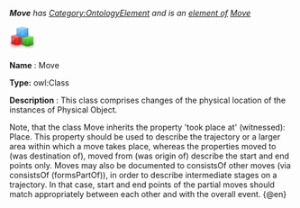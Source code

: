___Move__ 
 has
 [Category:OntologyElement](../../Category/OntologyElement "Category:OntologyElement") 
 and is an
 [element of](../../Property/ElementOf "Property:ElementOf") 
[Move](../../Submissions/Move "Submissions:Move")_




  





[![Class](../images/thumb/2/27/Class.gif/45px-Class.gif)](../../Image/Class.gif "Class")


__Name__ 
 : Move
 



__Type:__ 
 owl:Class
 



__Description__ 
 : This class comprises changes of the physical location of the instances of Physical Object.
 



  





 Note, that the class Move inherits the property 'took place at' (witnessed): Place. This property should be used to describe the trajectory or a larger area within which a move takes place, whereas the properties moved to (was destination of), moved from (was origin of) describe the start and end points only. Moves may also be documented to consistsOf other moves (via consistsOf (formsPartOf)), in order to describe intermediate stages on a trajectory. In that case, start and end points of the partial moves should match appropriately between each other and with the overall event. {@en}